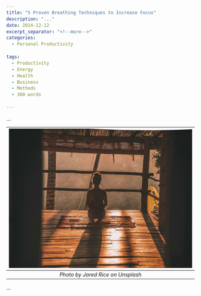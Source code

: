 ```yaml
---
title: "5 Proven Breathing Techniques to Increase Focus"
description: "..."
date: 2024-12-12
excerpt_separator: "<!--more-->"
categories:
  - Personal Productivity

tags:
  - Productivity
  - Energy
  - Health
  - Business
  - Methods
  - 300 words

---
```


...

| ![image](/assets/images/jared-rice-breathing-unsplash.jpg) |
|:--:|
| *Photo by Jared Rice on Unsplash* |

...